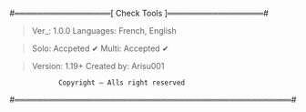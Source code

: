 #═════════════════[ Check Tools ]═════════════════#

> Ver_: 1.0.0
> Languages: French, English

> Solo: Accpeted ✔
> Multi: Accepted ✔

> Version: 1.19+
> Created by: Arisu001


                Copyright — Alls right reserved
#═════════════════════════════════════════════════#
